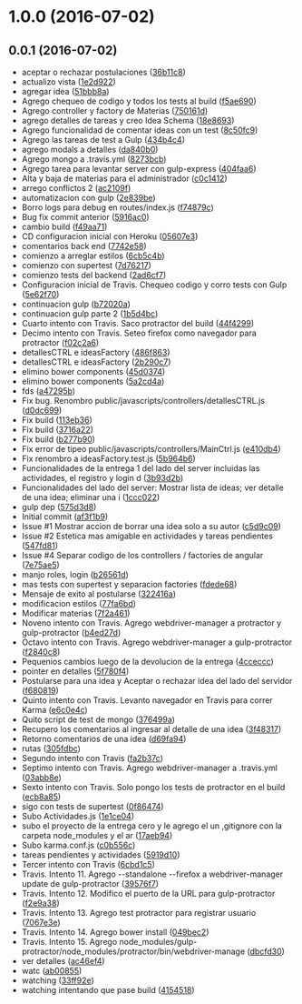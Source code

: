 <a name="1.0.0"></a>
# 1.0.0 (2016-07-02)



<a name="0.0.1"></a>
## 0.0.1 (2016-07-02)

* aceptar o rechazar postulaciones ([36b11c8](https://github.com/nestor-m/tips/commit/36b11c8))
* actualizo vista ([1e2d922](https://github.com/nestor-m/tips/commit/1e2d922))
* agregar idea ([51bbb8a](https://github.com/nestor-m/tips/commit/51bbb8a))
* Agrego chequeo de codigo y todos los tests al build ([f5ae690](https://github.com/nestor-m/tips/commit/f5ae690))
* Agrego controller y factory de Materias ([750161d](https://github.com/nestor-m/tips/commit/750161d))
* agrego detalles de tareas y creo Idea Schema ([18e8693](https://github.com/nestor-m/tips/commit/18e8693))
* Agrego funcionalidad de comentar ideas con un test ([8c50fc9](https://github.com/nestor-m/tips/commit/8c50fc9))
* Agrego las tareas de test a Gulp ([434b4c4](https://github.com/nestor-m/tips/commit/434b4c4))
* agrego modals a detalles ([da840b0](https://github.com/nestor-m/tips/commit/da840b0))
* Agrego mongo a .travis.yml ([8273bcb](https://github.com/nestor-m/tips/commit/8273bcb))
* Agrego tarea para levantar server con gulp-express ([404faa6](https://github.com/nestor-m/tips/commit/404faa6))
* Alta y baja de materias para el administrador ([c0c1412](https://github.com/nestor-m/tips/commit/c0c1412))
* arrego conflictos 2 ([ac2109f](https://github.com/nestor-m/tips/commit/ac2109f))
* automatizacion con gulp ([2e839be](https://github.com/nestor-m/tips/commit/2e839be))
* Borro logs para debug en routes/index.js ([f74879c](https://github.com/nestor-m/tips/commit/f74879c))
* Bug fix commit anterior ([5916ac0](https://github.com/nestor-m/tips/commit/5916ac0))
* cambio build ([f49aa71](https://github.com/nestor-m/tips/commit/f49aa71))
* CD configuracion inicial con Heroku ([05607e3](https://github.com/nestor-m/tips/commit/05607e3))
* comentarios back end ([7742e58](https://github.com/nestor-m/tips/commit/7742e58))
* comienzo a arreglar estilos ([6cb5c4b](https://github.com/nestor-m/tips/commit/6cb5c4b))
* comienzo con supertest ([7d76217](https://github.com/nestor-m/tips/commit/7d76217))
* comienzo tests del backend ([2ad6cf7](https://github.com/nestor-m/tips/commit/2ad6cf7))
* Configuracion inicial de Travis. Chequeo codigo y corro tests con Gulp ([5e62f70](https://github.com/nestor-m/tips/commit/5e62f70))
* continuacion gulp ([b72020a](https://github.com/nestor-m/tips/commit/b72020a))
* continuacion gulp parte 2 ([1b5d4bc](https://github.com/nestor-m/tips/commit/1b5d4bc))
* Cuarto intento con Travis. Saco protractor del build ([44f4299](https://github.com/nestor-m/tips/commit/44f4299))
* Decimo intento con Travis. Seteo firefox como navegador para protractor ([f02c2a6](https://github.com/nestor-m/tips/commit/f02c2a6))
* detallesCTRL e ideasFactory ([486f863](https://github.com/nestor-m/tips/commit/486f863))
* detallesCTRL e ideasFactory ([2b290c7](https://github.com/nestor-m/tips/commit/2b290c7))
* elimino bower components ([45d0374](https://github.com/nestor-m/tips/commit/45d0374))
* elimino bower components ([5a2cd4a](https://github.com/nestor-m/tips/commit/5a2cd4a))
* fds ([a47295b](https://github.com/nestor-m/tips/commit/a47295b))
* Fix bug. Renombro public/javascripts/controllers/detallesCTRL.js ([d0dc699](https://github.com/nestor-m/tips/commit/d0dc699))
* Fix build ([113eb36](https://github.com/nestor-m/tips/commit/113eb36))
* Fix build ([3716a22](https://github.com/nestor-m/tips/commit/3716a22))
* Fix build ([b277b90](https://github.com/nestor-m/tips/commit/b277b90))
* Fix error de tipeo public/javascripts/controllers/MainCtrl.js ([e410db4](https://github.com/nestor-m/tips/commit/e410db4))
* Fix renombro a ideasFactory.test.js ([5b964b6](https://github.com/nestor-m/tips/commit/5b964b6))
* Funcionalidades de la entrega 1 del lado del server incluidas las actividades, el registro y login d ([3b93d2b](https://github.com/nestor-m/tips/commit/3b93d2b))
* Funcionalidades del lado del server: Mostrar lista de ideas; ver detalle de una idea; eliminar una i ([1ccc022](https://github.com/nestor-m/tips/commit/1ccc022))
* gulp dep ([575d3d8](https://github.com/nestor-m/tips/commit/575d3d8))
* Initial commit ([af3f1b9](https://github.com/nestor-m/tips/commit/af3f1b9))
* Issue #1 Mostrar accion de borrar una idea solo a su autor ([c5d9c09](https://github.com/nestor-m/tips/commit/c5d9c09))
* Issue #2 Estetica mas amigable en actividades y tareas pendientes ([547fd81](https://github.com/nestor-m/tips/commit/547fd81))
* Issue #4 Separar codigo de los controllers / factories de angular ([7e75ae5](https://github.com/nestor-m/tips/commit/7e75ae5))
* manjo roles, login ([b26561d](https://github.com/nestor-m/tips/commit/b26561d))
* mas tests con supertest y separacion factories ([fdede68](https://github.com/nestor-m/tips/commit/fdede68))
* Mensaje de exito al postularse ([322416a](https://github.com/nestor-m/tips/commit/322416a))
* modificacion estilos ([77fa6bd](https://github.com/nestor-m/tips/commit/77fa6bd))
* Modificar materias ([7f2a461](https://github.com/nestor-m/tips/commit/7f2a461))
* Noveno intento con Travis. Agrego webdriver-manager a protractor y gulp-protractor ([b4ed27d](https://github.com/nestor-m/tips/commit/b4ed27d))
* Octavo intento con Travis. Agrego webdriver-manager a gulp-protractor ([f2840c8](https://github.com/nestor-m/tips/commit/f2840c8))
* Pequenios cambios luego de la devolucion de la entrega ([4cceccc](https://github.com/nestor-m/tips/commit/4cceccc))
* pointer en detalles ([5f780f4](https://github.com/nestor-m/tips/commit/5f780f4))
* Postularse para una idea y Aceptar o rechazar idea del lado del servidor ([f680819](https://github.com/nestor-m/tips/commit/f680819))
* Quinto intento con Travis. Levanto navegador en Travis para correr Karma ([e6c0e4c](https://github.com/nestor-m/tips/commit/e6c0e4c))
* Quito script de test de mongo ([376499a](https://github.com/nestor-m/tips/commit/376499a))
* Recupero los comentarios al ingresar al detalle de una idea ([3f48317](https://github.com/nestor-m/tips/commit/3f48317))
* Retorno comentarios de una idea ([d69fa94](https://github.com/nestor-m/tips/commit/d69fa94))
* rutas ([305fdbc](https://github.com/nestor-m/tips/commit/305fdbc))
* Segundo intento con Travis ([fa2b37c](https://github.com/nestor-m/tips/commit/fa2b37c))
* Septimo intento con Travis. Agrego webdriver-manager a .travis.yml ([03abb8e](https://github.com/nestor-m/tips/commit/03abb8e))
* Sexto intento con Travis. Solo pongo los tests de protractor en el build ([ecb8a85](https://github.com/nestor-m/tips/commit/ecb8a85))
* sigo con tests de supertest ([0f86474](https://github.com/nestor-m/tips/commit/0f86474))
* Subo Actividades.js ([1e1ce04](https://github.com/nestor-m/tips/commit/1e1ce04))
* subo el proyecto de la entrega cero y le agrego el un ,gitignore con la carpeta node_modules y el ar ([17aeb94](https://github.com/nestor-m/tips/commit/17aeb94))
* Subo karma.conf.js ([c0b556c](https://github.com/nestor-m/tips/commit/c0b556c))
* tareas pendientes y actividades ([5919d10](https://github.com/nestor-m/tips/commit/5919d10))
* Tercer intento con Travis ([6cbd1c5](https://github.com/nestor-m/tips/commit/6cbd1c5))
* Travis. Intento 11. Agrego --standalone --firefox a webdriver-manager update de gulp-protractor ([39576f7](https://github.com/nestor-m/tips/commit/39576f7))
* Travis. Intento 12. Modifico el puerto de la URL para gulp-protractor ([f2e9a38](https://github.com/nestor-m/tips/commit/f2e9a38))
* Travis. Intento 13. Agrego test protractor para registrar usuario ([7067e3e](https://github.com/nestor-m/tips/commit/7067e3e))
* Travis. Intento 14. Agrego bower install ([049bec2](https://github.com/nestor-m/tips/commit/049bec2))
* Travis. Intento 15. Agrego node_modules/gulp-protractor/node_modules/protractor/bin/webdriver-manage ([dbcfd30](https://github.com/nestor-m/tips/commit/dbcfd30))
* ver detalles ([ac46ef4](https://github.com/nestor-m/tips/commit/ac46ef4))
* watc ([ab00855](https://github.com/nestor-m/tips/commit/ab00855))
* watching ([33ff92e](https://github.com/nestor-m/tips/commit/33ff92e))
* watching intentando que pase build ([4154518](https://github.com/nestor-m/tips/commit/4154518))



